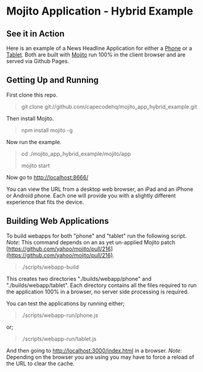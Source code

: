 # Mojito Application - Hybrid Example

## See it in Action

Here is an example of a News Headline Application for either a [Phone](http://capecodehq.github.com/mojito_app_hybrid_example/phone) or a [Tablet](http://capecodehq.github.com/mojito_app_hybrid_example/tablet). Both are built with [Mojito](https://github.com/yahoo/mojito/) run 100% in the client browser and are served via Github Pages.

## Getting Up and Running

First clone this repo.

> git clone git://github.com/capecodehq/mojito_app_hybrid_example.git

Then install Mojito.

> npm install mojito -g

Now run the example.

> cd ./mojito_app_hybrid_example/mojito/app
>
> mojito start

Now go to [http://localhost:8666/](http://localhost:8666/)

You can view the URL from a desktop web browser, an iPad and an iPhone or Android phone.
Each one will provide you with a slightly different experience that fits the device.

## Building Web Applications

To build webapps for both "phone" and "tablet" run the following script.
_Note:_ This command depends on an as yet un-applied Mojito patch [https://github.com/yahoo/mojito/pull/216](https://github.com/yahoo/mojito/pull/216).

> ./scripts/webapp-build

This creates two directories "./builds/webapp/phone" and "./builds/webapp/tablet".
Each directory contains all the files required to run the application 100% in a browser, no server side processing is required.

You can test the applications by running either;

> ./scripts/webapp-run/phone.js

or;

> ./scripts/webapp-run/tablet.js

And then going to [http://localhost:3000/index.html](http://localhost:3000/index.html) in a browser.
_Note:_ Depending on the browser you are using you may have to force a reload of the URL to clear the cache.
